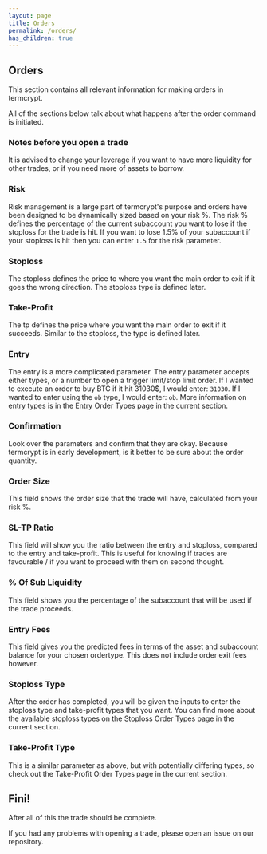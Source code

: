 ```yaml
---
layout: page
title: Orders
permalink: /orders/
has_children: true
---
```


## Orders
This section contains all relevant information for making orders in termcrypt.

All of the sections below talk about what happens after the order command is initiated.

### Notes before you open a trade
It is advised to change your leverage if you want to have more liquidity for other trades, or if you need more of assets to borrow.

### Risk
Risk management is a large part of termcrypt's purpose and orders have been designed to be dynamically sized based on your risk %. The risk % defines the percentage of the current subaccount you want to lose if the stoploss for the trade is hit. If you want to lose 1.5% of your subaccount if your stoploss is hit then you can enter `1.5` for the risk parameter.

### Stoploss
The stoploss defines the price to where you want the main order to exit if it goes the wrong direction. The stoploss type is defined later.

### Take-Profit
The tp defines the price where you want the main order to exit if it succeeds. Similar to the stoploss, the type is defined later.

### Entry
The entry is a more complicated parameter. The entry parameter accepts either types, or a number to open a trigger limit/stop limit order. If I wanted to execute an order to buy BTC if it hit 31030$, I would enter: `31030`. If I wanted to enter using the `ob` type, I would enter: `ob`. More information on entry types is in the Entry Order Types page in the current section.

### Confirmation
Look over the parameters and confirm that they are okay. Because termcrypt is in early development, is it better to be sure about the order quantity.

### Order Size
This field shows the order size that the trade will have, calculated from your risk %.

### SL-TP Ratio
This field will show you the ratio between the entry and stoploss, compared to the entry and take-profit. This is useful for knowing if trades are favourable / if you want to proceed with them on second thought.

### % Of Sub Liquidity
This field shows you the percentage of the subaccount that will be used if the trade proceeds.

### Entry Fees
This field gives you the predicted fees in terms of the asset and subaccount balance for your chosen ordertype. This does not include order exit fees however.

### Stoploss Type
After the order has completed, you will be given the inputs to enter the stoploss type and take-profit types that you want. You can find more about the available stoploss types on the Stoploss Order Types page in the current section.

### Take-Profit Type
This is a similar parameter as above, but with potentially differing types, so check out the Take-Profit Order Types page in the current section.

## Fini!
After all of this the trade should be complete.

If you had any problems with opening a trade, please open an issue on our repository.
